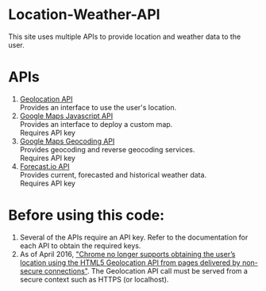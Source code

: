 # Location-Weather-API
This site uses multiple APIs to provide location and weather data to the user.


# APIs
1) [Geolocation API](https://developer.mozilla.org/en-US/docs/Web/API/Navigator/geolocation)<br>
Provides an interface to use the user's location.<br>
2) [Google Maps Javascript API](https://developers.google.com/maps/documentation/javascript/)<br>
Provides an interface to deploy a custom map.<br>
Requires API key<br>
3) [Google Maps Geocoding API](https://developers.google.com/maps/documentation/geocoding/intro)<br>
Provides geocoding and reverse geocoding services.<br>
Requires API key<br>
4) [Forecast.io API](https://developer.forecast.io/)<br>
Provides current, forecasted and historical weather data.<br>
Requires API key

# Before using this code:
1) Several of the APIs require an API key. Refer to the documentation for each API to obtain the required keys.<br>
2) As of April 2016, ["Chrome no longer supports obtaining the user’s location using the HTML5 Geolocation API from pages delivered by non-secure connections"](https://developers.google.com/web/updates/2016/04/geolocation-on-secure-contexts-only?hl=en). The Geolocation API call must be served from a secure context such as HTTPS (or localhost).